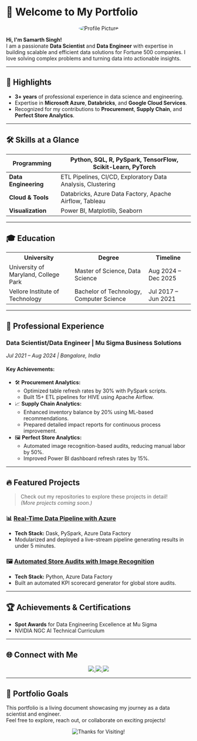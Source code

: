 # 👋 Welcome to My Portfolio

<div align="center">
    <img src="https://via.placeholder.com/120x120" alt="Profile Picture" style="border-radius: 50%;" />
</div>

**Hi, I'm Samarth Singh!**  
I am a passionate **Data Scientist** and **Data Engineer** with expertise in building scalable and efficient data solutions for Fortune 500 companies. I love solving complex problems and turning data into actionable insights.

---

## 🌟 Highlights

- **3+ years** of professional experience in data science and engineering.
- Expertise in **Microsoft Azure**, **Databricks**, and **Google Cloud Services**.
- Recognized for my contributions to **Procurement**, **Supply Chain**, and **Perfect Store Analytics**.

---

## 🛠 Skills at a Glance

<div align="center">

| **Programming**       | Python, SQL, R, PySpark, TensorFlow, Scikit-Learn, PyTorch  |
|------------------------|------------------------------------------------------------|
| **Data Engineering**   | ETL Pipelines, CI/CD, Exploratory Data Analysis, Clustering |
| **Cloud & Tools**      | Databricks, Azure Data Factory, Apache Airflow, Tableau    |
| **Visualization**      | Power BI, Matplotlib, Seaborn                              |

</div>

---

## 🎓 Education

<div align="center">

<table>
    <tr>
        <th>University</th>
        <th>Degree</th>
        <th>Timeline</th>
    </tr>
    <tr>
        <td>University of Maryland, College Park</td>
        <td>Master of Science, Data Science</td>
        <td>Aug 2024 – Dec 2025</td>
    </tr>
    <tr>
        <td>Vellore Institute of Technology</td>
        <td>Bachelor of Technology, Computer Science</td>
        <td>Jul 2017 – Jun 2021</td>
    </tr>
</table>

</div>

---

## 💼 Professional Experience

### **Data Scientist/Data Engineer | Mu Sigma Business Solutions**  
*Jul 2021 – Aug 2024 | Bangalore, India*

#### **Key Achievements:**
- 🛠 **Procurement Analytics:**  
  - Optimized table refresh rates by 30% with PySpark scripts.
  - Built 15+ ETL pipelines for HIVE using Apache Airflow.  
- 📈 **Supply Chain Analytics:**  
  - Enhanced inventory balance by 20% using ML-based recommendations.
  - Prepared detailed impact reports for continuous process improvement.  
- 🖼 **Perfect Store Analytics:**  
  - Automated image recognition-based audits, reducing manual labor by 50%.  
  - Improved Power BI dashboard refresh rates by 15%.

---

## 🔥 Featured Projects

> Check out my repositories to explore these projects in detail!  
> *(More projects coming soon.)*

### 📊 **[Real-Time Data Pipeline with Azure](https://github.com/samarthsingh/data-pipeline)**
- **Tech Stack:** Dask, PySpark, Azure Data Factory  
- Modularized and deployed a live-stream pipeline generating results in under 5 minutes.

### 🖼 **[Automated Store Audits with Image Recognition](https://github.com/samarthsingh/store-audits)**
- **Tech Stack:** Python, Azure Data Factory  
- Built an automated KPI scorecard generator for global store audits.

---

## 🏆 Achievements & Certifications

- **Spot Awards** for Data Engineering Excellence at Mu Sigma  
- NVIDIA NGC AI Technical Curriculum  

---

## 🌐 Connect with Me

<div align="center">
    <a href="mailto:samarth1@umd.edu">
        <img src="https://img.shields.io/badge/Email-Contact-red?style=for-the-badge&logo=gmail&logoColor=white" />
    </a>
    <a href="https://linkedin.com/in/samarth-singh-1776a1162">
        <img src="https://img.shields.io/badge/LinkedIn-Connect-blue?style=for-the-badge&logo=linkedin&logoColor=white" />
    </a>
    <a href="https://github.com/samarthsingh1">
        <img src="https://img.shields.io/badge/GitHub-Visit-black?style=for-the-badge&logo=github&logoColor=white" />
    </a>
</div>

---

## 🎯 Portfolio Goals

This portfolio is a living document showcasing my journey as a data scientist and engineer.  
Feel free to explore, reach out, or collaborate on exciting projects!

<div align="center">
    <img src="https://via.placeholder.com/800x150?text=Thanks+for+Visiting!" alt="Thanks for Visiting!" />
</div>
